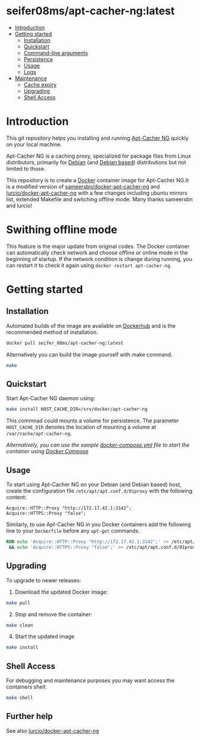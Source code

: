 # seifer08ms/apt-cacher-ng:latest

- [Introduction](#introduction)
- [Getting started](#getting-started)
  - [Installation](#installation)
  - [Quickstart](#quickstart)
  - [Command-line arguments](#command-line-arguments)
  - [Persistence](#persistence)
  - [Usage](#usage)
  - [Logs](#logs)
- [Maintenance](#maintenance)
  - [Cache expiry](#cache-expiry)
  - [Upgrading](#upgrading)
  - [Shell Access](#shell-access)

# Introduction

This git repository helps you installing and running [Apt-Cacher NG](https://www.unix-ag.uni-kl.de/~bloch/acng/) quickly on your local machine.

Apt-Cacher NG is a caching proxy, specialized for package files from Linux distributors, primarily for [Debian](http://www.debian.org/) (and [Debian based](https://en.wikipedia.org/wiki/List_of_Linux_distributions#Debian-based)) distributions but not limited to those.

This repository is to create a [Docker](https://www.docker.com/) container image for Apt-Cacher NG.It is a modified version of [sameersbn/docker-apt-cacher-ng](https://github.com/sameersbn/docker-apt-cacher-ng) and [lurcio/docker-apt-cacher-ng](https://github.com/lurcio/docker-apt-cacher-ng) with a few changes including ubuntu mirrors list, extended Makefile and switching offline mode. Many thanks sameersbn and lurcio!

# Swithing offline mode

This feature is the major update from original codes. The Docker container can automatically check network and choose offline or online mode in the beginning of startup. If the network condition is change during running, you can restart it to check it again using `docker restart apt-cacher-ng`. 

# Getting started

## Installation

Automated builds of the image are available on [Dockerhub](https://hub.docker.com/r/lurcio/apt-cacher-ng) and is the recommended method of installation.

```bash
docker pull seifer_08ms/apt-cacher-ng:latest
```

Alternatively you can build the image yourself with make command.

```bash
make
```

## Quickstart

Start Apt-Cacher NG daemon using:

```bash
make install HOST_CACHE_DIR=/srv/docker/apt-cacher-ng
```
This commnad could mounts a volume for persistence. The parameter `HOST_CACHE_DIR` denotes the location of mounting a volume at `/var/cache/apt-cacher-ng`.

*Alternatively, you can use the sample [docker-compose.yml](docker-compose.yml) file to start the container using [Docker Compose](https://docs.docker.com/compose/)*

## Usage

To start using Apt-Cacher NG on your Debian (and Debian based) host, create the configuration file `/etc/apt/apt.conf.d/01proxy` with the following content:

```config
Acquire::HTTP::Proxy "http://172.17.42.1:3142";
Acquire::HTTPS::Proxy "false";
```

Similarly, to use Apt-Cacher NG in you Docker containers add the following line to your `Dockerfile` before any `apt-get` commands.

```dockerfile
RUN echo 'Acquire::HTTP::Proxy "http://172.17.42.1:3142";' >> /etc/apt/apt.conf.d/01proxy \
 && echo 'Acquire::HTTPS::Proxy "false";' >> /etc/apt/apt.conf.d/01proxy
```

## Upgrading

To upgrade to newer releases:

  1. Download the updated Docker image:

  ```bash
  make pull
  ```

  2. Stop and remove the container:

  ```bash
  make clean
  ```

  4. Start the updated image

  ```bash
  make install
  ```

## Shell Access

For debugging and maintenance purposes you may want access the containers shell:

```bash
make shell
```

## Further help

See also [lurcio/docker-apt-cacher-ng](https://github.com/lurcio/docker-apt-cacher-ng)

